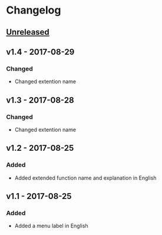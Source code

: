 # Changelog

## [Unreleased]

## v1.4 - 2017-08-29
### Changed
- Changed extention name

## v1.3 - 2017-08-28
### Changed
- Changed extention name

## v1.2 - 2017-08-25
### Added
- Added extended function name and explanation in English

## v1.1 - 2017-08-25
### Added
- Added a menu label in English

[Unreleased]: https://github.com/kuniiskywalker/AmazonVideoFastHistory/compare/v1.4...HEAD
[v1.4]: https://github.com/kuniiskywalker/AmazonVideoFastHistory/compare/v1.3...v1.4
[v1.3]: https://github.com/kuniiskywalker/AmazonVideoFastHistory/compare/v1.2...v1.3
[v1.3]: https://github.com/kuniiskywalker/AmazonVideoFastHistory/compare/v1.2...v1.3
[v1.3]: https://github.com/kuniiskywalker/AmazonVideoFastHistory/compare/v1.2...v1.3
[v1.2]: https://github.com/kuniiskywalker/AmazonVideoFastHistory/compare/v1.1...v1.2
[v1.1]: https://github.com/kuniiskywalker/AmazonVideoFastHistory/compare/v1.0...v1.1
